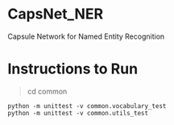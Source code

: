# CapsNet_NER
Capsule Network for Named Entity Recognition

# Instructions to Run

> cd common
```
python -m unittest -v common.vocabulary_test
python -m unittest -v common.utils_test
```
